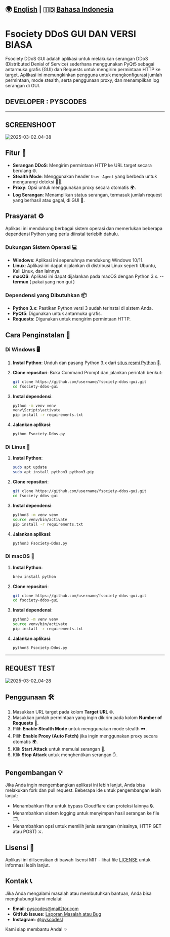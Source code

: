 🌍 [English](README_ENGLISH.md) | 🇮🇩 [Bahasa Indonesia](README.md)
---
# Fsociety DDoS GUI DAN VERSI BIASA

Fsociety DDoS GUI adalah aplikasi untuk melakukan serangan DDoS (Distributed Denial of Service) sederhana menggunakan PyQt5 sebagai antarmuka grafis (GUI) dan Requests untuk mengirim permintaan HTTP ke target. Aplikasi ini memungkinkan pengguna untuk mengkonfigurasi jumlah permintaan, mode stealth, serta penggunaan proxy, dan menampilkan log serangan di GUI.

## DEVELOPER : PYSCODES
-------------------------
## SCREENSHOOT   
![2025-03-02_04-38](https://github.com/user-attachments/assets/7f16ac9e-2f46-4977-9ec2-faa4e9de809f)


## Fitur 🚀

- **Serangan DDoS**: Mengirim permintaan HTTP ke URL target secara berulang 🌐.
- **Stealth Mode**: Menggunakan header `User-Agent` yang berbeda untuk mengurangi deteksi 🕵️‍♂️.
- **Proxy**: Opsi untuk menggunakan proxy secara otomatis 🌍.
- **Log Serangan**: Menampilkan status serangan, termasuk jumlah request yang berhasil atau gagal, di GUI 📜.

## Prasyarat ⚙️

Aplikasi ini mendukung berbagai sistem operasi dan memerlukan beberapa dependensi Python yang perlu diinstal terlebih dahulu.

### Dukungan Sistem Operasi 💻

- **Windows**: Aplikasi ini sepenuhnya mendukung Windows 10/11.
- **Linux**: Aplikasi ini dapat dijalankan di distribusi Linux seperti Ubuntu, Kali Linux, dan lainnya.
- **macOS**: Aplikasi ini dapat dijalankan pada macOS dengan Python 3.x.
-- **termux** ( pakai yang non gui )
### Dependensi yang Dibutuhkan 📦

- **Python 3.x**: Pastikan Python versi 3 sudah terinstal di sistem Anda.
- **PyQt5**: Digunakan untuk antarmuka grafis.
- **Requests**: Digunakan untuk mengirim permintaan HTTP.

## Cara Penginstalan 🔧

### Di Windows 🖥️

1. **Instal Python**:
   Unduh dan pasang Python 3.x dari [situs resmi Python](https://www.python.org/downloads/) 🐍.
   
2. **Clone repositori**:
   Buka Command Prompt dan jalankan perintah berikut:
   
   ```bash
   git clone https://github.com/username/fsociety-ddos-gui.git
   cd fsociety-ddos-gui
   ```

3. **Instal dependensi**:
   
   ```bash
   python -m venv venv
   venv\Scripts\activate
   pip install -r requirements.txt
   ```

4. **Jalankan aplikasi**:
   
   ```bash
   python Fsociety-Ddos.py
   ```

### Di Linux 🐧

1. **Instal Python**:
   
   ```bash
   sudo apt update
   sudo apt install python3 python3-pip
   ```

2. **Clone repositori**:
   
   ```bash
   git clone https://github.com/username/fsociety-ddos-gui.git
   cd fsociety-ddos-gui
   ```

3. **Instal dependensi**:
   
   ```bash
   python3 -m venv venv
   source venv/bin/activate
   pip install -r requirements.txt
   ```

4. **Jalankan aplikasi**:
   
   ```bash
   python3 Fsociety-Ddos.py
   ```

### Di macOS 🍏

1. **Instal Python**:
   
   ```bash
   brew install python
   ```

2. **Clone repositori**:
   
   ```bash
   git clone https://github.com/username/fsociety-ddos-gui.git
   cd fsociety-ddos-gui
   ```

3. **Instal dependensi**:
   
   ```bash
   python3 -m venv venv
   source venv/bin/activate
   pip install -r requirements.txt
   ```

4. **Jalankan aplikasi**:
   
   ```bash
   python3 Fsociety-Ddos.py
   ```

----------------
## REQUEST TEST 
![2025-03-02_04-28](https://github.com/user-attachments/assets/c8bc32d5-a35e-4708-94ba-94807d32efdd)

## Penggunaan 🛠️

1. Masukkan URL target pada kolom **Target URL** 🌐.
2. Masukkan jumlah permintaan yang ingin dikirim pada kolom **Number of Requests** 👖.
3. Pilih **Enable Stealth Mode** untuk menggunakan mode stealth 🕶️.
4. Pilih **Enable Proxy (Auto Fetch)** jika ingin menggunakan proxy secara otomatis 🌍.
5. Klik **Start Attack** untuk memulai serangan 🚀.
6. Klik **Stop Attack** untuk menghentikan serangan ✋.

## Pengembangan 💡

Jika Anda ingin mengembangkan aplikasi ini lebih lanjut, Anda bisa melakukan fork dan pull request. Beberapa ide untuk pengembangan lebih lanjut:
- Menambahkan fitur untuk bypass Cloudflare dan proteksi lainnya 🔒.
- Menambahkan sistem logging untuk menyimpan hasil serangan ke file 🗂️.
- Menambahkan opsi untuk memilih jenis serangan (misalnya, HTTP GET atau POST) ⚔️.

## Lisensi 📝

Aplikasi ini dilisensikan di bawah lisensi MIT - lihat file [LICENSE](LICENSE) untuk informasi lebih lanjut.

## **Kontak** 📞

Jika Anda mengalami masalah atau membutuhkan bantuan, Anda bisa menghubungi kami melalui:

- **Email**: [pyscodes@mail2tor.com](mailto:pyscodes@mail2tor.com)
- **GitHub Issues**: [Laporan Masalah atau Bug](https://github.com/username/fsociety-ddos-gui/issues)
- **Instagram**: [@pyscodesl](https://instagram.com/pyscodes)

Kami siap membantu Anda! ✨

